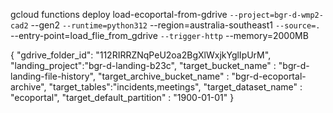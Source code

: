 gcloud functions deploy load-ecoportal-from-gdrive `
--project=bgr-d-wmp2-cad2 `
--gen2 `
--runtime=python312 `
--region=australia-southeast1 `
--source=. `
--entry-point=load_flie_from_gdrive `
--trigger-http `
--memory=2000MB

{
  "gdrive_folder_id": "112RIRRZNqPeU2oa2BgXlWxjkYglIpUrM",
        "landing_project":"bgr-d-landing-b23c",
        "target_bucket_name" : "bgr-d-landing-file-history",
        "target_archive_bucket_name" : "bgr-d-ecoportal-archive",
        "target_tables":"incidents,meetings",
        "target_dataset_name" : "ecoportal",
        "target_default_partition" : "1900-01-01"
}
